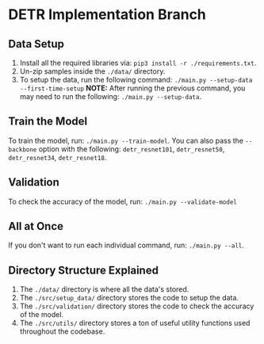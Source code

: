 # DETR Implementation Branch

## Data Setup

1. Install all the required libraries via: `pip3 install -r ./requirements.txt`.
2. Un-zip samples inside the `./data/` directory.
3. To setup the data, run the following command: `./main.py --setup-data
   --first-time-setup` **NOTE:** After running the previous command, you may need
   to run the following: `./main.py --setup-data`.

## Train the Model

To train the model, run: `./main.py --train-model`. You can also pass the
`--backbone` option with the following: `detr_resnet101`, `detr_resnet50`,
`detr_resnet34`, `detr_resnet18`.

## Validation

To check the accuracy of the model, run: `./main.py --validate-model`

## All at Once

If you don't want to run each individual command, run: `./main.py --all`.

## Directory Structure Explained

1. The `./data/` directory is where all the data's stored.
2. The `./src/setup_data/` directory stores the code to setup the data.
3. The `./src/validation/` directory stores the code to check the accuracy of
   the model.
4. The `./src/utils/` directory stores a ton of useful utility functions used
   throughout the codebase.
